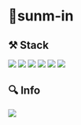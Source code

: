 <!-- ### Hi there 👋 -->
<h1>😬sunm-in</h1>
<h2>⚒ Stack</h2>
<p>
  <img src="https://img.shields.io/badge/JavaScript-F7DF1E.svg?&style=for-the-badge&logo=JavaScript&logoColor=white" />
  <img src="https://img.shields.io/badge/React-61DAFB.svg?&style=for-the-badge&logo=React&logoColor=white" /> 
  <img src="https://img.shields.io/badge/Redux-764ABC.svg?&style=for-the-badge&logo=Redux&logoColor=white" /> 
  <img src="https://img.shields.io/badge/styled--components-DB7093.svg?&style=for-the-badge&logo=styled-components&logoColor=white" /> 
<!--   <img src="https://img.shields.io/badge/Axios-pink.svg?&style=for-the-badge&logo=Axios&logoColor=white" />  -->
  <img src="https://img.shields.io/badge/HTML5-CA4245.svg?&style=for-the-badge&logo=HTML5&logoColor=white" /> 
  <img src="https://img.shields.io/badge/CSS3-1572B6.svg?&style=for-the-badge&logo=CSS3&logoColor=white" /> 
</p>

<h2>🔍 Info</h2>
<p>
  <a href="https://velog.io/@sunm309" target="_blank"><img src="https://img.shields.io/badge/Velog-20C997.svg?&style=for-the-badge&logo=Velog&logoColor=white" /></a>
<!--   <img src="https://img.shields.io/badge/sunm309@naver.com-0ABF53.svg?&style=for-the-badge&logo=Gmail&logoColor=white" /> -->
</p>

<!-- &nbsp; -->

<!-- <img src="https://img.shields.io/badge/-JavaScript-%23F7DF1E.svg?&logo=JavaScript&logoColor=white" /> -->
<!-- <img alt="Python" src ="https://img.shields.io/badge/기술명-원하는색상코드.svg?&style=for-the-badge&logo=로고명&logoColor=로고색상"/> -->

<!--
**sunm-in/sunm-in** is a ✨ _special_ ✨ repository because its `README.md` (this file) appears on your GitHub profile.

Here are some ideas to get you started:

- 🔭 I’m currently working on ...
- 🌱 I’m currently learning ...
- 👯 I’m looking to collaborate on ...
- 🤔 I’m looking for help with ...
- 💬 Ask me about ...
- 📫 How to reach me: ...
- 😄 Pronouns: ...
- ⚡ Fun fact: ...
-->
